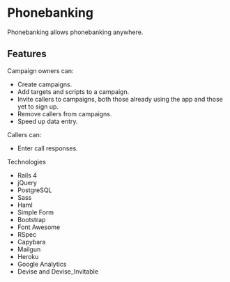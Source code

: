 Phonebanking
============

Phonebanking allows phonebanking anywhere.

## Features

Campaign owners can:

* Create campaigns.
* Add targets and scripts to a campaign.
* Invite callers to campaigns, both those already using the app and those yet to sign up.
* Remove callers from campaigns.
* Speed up data entry.

Callers can:
* Enter call responses.

Technologies

* Rails 4
* jQuery
* PostgreSQL
* Sass
* Haml
* Simple Form
* Bootstrap
* Font Awesome
* RSpec
* Capybara
* Mailgun
* Heroku
* Google Analytics
* Devise and Devise_Invitable
